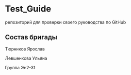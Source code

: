 # Test_Guide
репозиторий для проверки своего руководства по  GitHub

## Состав бригады

Тюрников Ярослав

Левшенкова Ульяна 

Группа Эн2-31

